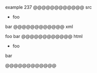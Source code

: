 example 237
@@@@@@@@@@@@ src
-    foo

  bar
@@@@@@@@@@@@ xml
<?xml version="1.0" encoding="UTF-8"?>
<!DOCTYPE document SYSTEM "CommonMark.dtd">
<document xmlns="http://commonmark.org/xml/1.0">
  <list type="bullet" tight="true">
    <item>
      <paragraph>
        <text>foo</text>
      </paragraph>
    </item>
  </list>
  <paragraph>
    <text>bar</text>
  </paragraph>
</document>
@@@@@@@@@@@@ html
<ul>
<li>foo</li>
</ul>
<p>bar</p>
@@@@@@@@@@@@
